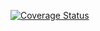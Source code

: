 [![Coverage Status](https://coveralls.io/repos/github/eqweqr/uwu/badge.svg?branch=master)](https://coveralls.io/github/eqweqr/uwu?branch=master)
